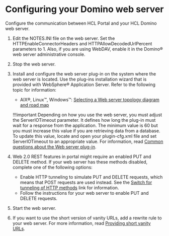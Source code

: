 # Configuring your Domino web server

Configure the communication between HCL Portal and your HCL Domino web server.

1.  Edit the NOTES.INI file on the web server. Set the HTTPEnableConnectorHeaders and HTTPAllowDecodedUrlPercent parameters to 1. Also, if you are using WebDAV, enable it in the Domino® web server administrative console.

2.  Stop the web server.

3.  Install and configure the web server plug-in on the system where the web server is located. Use the plug-ins installation wizard that is provided with WebSphere® Application Server. Refer to the following topic for information:

    -   AIX®, Linux™, Windows™: [Selecting a Web server topology diagram and road map](https://www.ibm.com/docs/en/was-nd/9.0.5?topic=installation-selecting-web-server-topology-diagram-roadmap)
    
    !!!important
        Depending on how you use the web server, you must adjust the ServerIOTimeout parameter. It defines how long the plug-in must wait for a response from the application. The minimum value is 60 but you must increase this value if you are retrieving data from a database. To update this value, locate and open your plugin-cfg.xml file and set ServerIOTimeout to an appropriate value. For information, read [Common questions about the Web server plug-in](https://support.hcltechsw.com/csm).

4.  Web 2.0 REST features in portal might require an enabled PUT and DELETE method. If your web server has these methods disabled, complete one of the following options:

    -   Enable HTTP tunneling to simulate PUT and DELETE requests, which means that POST requests are used instead. See the [Switch for tunneling of HTTP methods](https://pages.git.cwp.pnp-hcl.com/CWPdoc/dx-mkdocs/in-progress/extend_dx/apis/puma_spi/remote_rest_service_for_puma/remote_puma_rest_svc_implementation/uprof_rest_wp_tnlhttp) link for information.
    -   Follow the instructions for your web server to enable PUT and DELETE requests.
    
5.  Start the web server.

6.  If you want to use the short version of vanity URLs, add a rewrite rule to your web server. For more information, read [Providing short vanity URLs](https://pages.git.cwp.pnp-hcl.com/CWPdoc/dx-mkdocs/in-progress/manage_content/wcm/wcm_content_delivery/vanity_url/adm_vanity_url/van_url_short).



